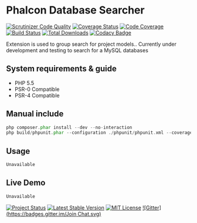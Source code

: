 # Phalcon Database Searcher

[![Scrutinizer Code Quality](https://scrutinizer-ci.com/g/stanislav-web/Searcher/badges/quality-score.png?b=master)](https://scrutinizer-ci.com/g/stanislav-web/Searcher/?branch=master) [![Coverage Status](https://coveralls.io/repos/stanislav-web/Searcher/badge.png)](https://coveralls.io/r/stanislav-web/Searcher) [![Code Coverage](https://scrutinizer-ci.com/g/stanislav-web/Searcher/badges/coverage.png?b=master)](https://scrutinizer-ci.com/g/stanislav-web/Searcher/?branch=master) [![Build Status](https://scrutinizer-ci.com/g/stanislav-web/Searcher/badges/build.png?b=master)](https://scrutinizer-ci.com/g/stanislav-web/Searcher/build-status/master) [![Total Downloads](https://poser.pugx.org/stanislav-web/phalcon-searcher/downloads.svg)](https://packagist.org/packages/stanislav-web/phalcon-searcher) [![Codacy Badge](https://www.codacy.com/project/badge/d616577e94f64a1a9678e18676845dda)](https://www.codacy.com/public/stanisov/Searcher)

Extension is used to group search for project models.. Currently under development and testing to search for a MySQL databases

## System requirements & guide
- PHP 5.5
- PSR-0 Compatible
- PSR-4 Compatible

## Manual include

```php
php composer.phar install --dev --no-interaction
php build/phpunit.phar --configuration ./phpunit/phpunit.xml --coverage-clover=../../phpunit/coverage.xml
```
## Usage

```php
Unavailable
```
## Live Demo

```php
Unavailable
```
[![Project Status](http://stillmaintained.com/stanislav-web/Searcher.svg)](http://stillmaintained.com/stanislav-web/Searcher) [![Latest Stable Version](https://poser.pugx.org/stanislav-web/phalcon-searcher/v/stable.svg)](https://packagist.org/packages/stanislav-web/phalcon-searcher) [![MIT License](https://poser.pugx.org/stanislav-web/phalcon-searcher/license.svg)](https://packagist.org/packages/stanislav-web/phalcon-searcher) [![Gitter](https://badges.gitter.im/Join Chat.svg)](https://gitter.im/stanislav-web/Searcher?utm_source=badge&utm_medium=badge&utm_campaign=pr-badge&utm_content=body_badge)
